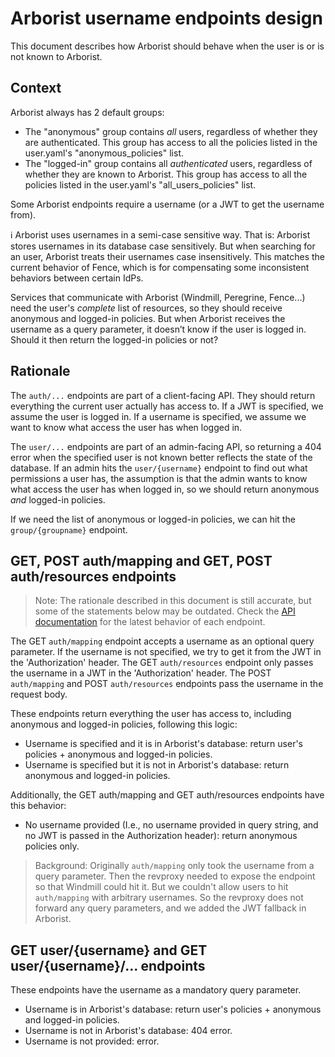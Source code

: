 # Arborist username endpoints design

This document describes how Arborist should behave when the user is or is not known to Arborist.

## Context

Arborist always has 2 default groups:
- The "anonymous" group contains _all_ users, regardless of whether they are authenticated. This group has access to all the policies listed in the user.yaml's "anonymous_policies" list.
- The "logged-in" group contains all _authenticated_ users, regardless of whether they are known to Arborist. This group has access to all the policies listed in the user.yaml's "all_users_policies" list.

Some Arborist endpoints require a username (or a JWT to get the username from).

:information_source: Arborist uses usernames in a semi-case sensitive way. That is: Arborist stores usernames in its database case sensitively. But when searching for an user, Arborist treats their usernames case insensitively. This matches the current behavior of Fence, which is for compensating some inconsistent behaviors between certain IdPs. 

Services that communicate with Arborist (Windmill, Peregrine, Fence...) need the user's _complete_ list of resources, so they should receive anonymous and logged-in policies. But when Arborist receives the username as a query parameter, it doesn’t know if the user is logged in. Should it then return the logged-in policies or not?

## Rationale

The `auth/...` endpoints are part of a client-facing API. They should return everything the current user actually has access to. If a JWT is specified, we assume the user is logged in. If a username is specified, we assume we want to know what access the user has when logged in.

The `user/...` endpoints are part of an admin-facing API, so returning a 404 error when the specified user is not known better reflects the state of the database. If an admin hits the `user/{username}` endpoint to find out what permissions a user has, the assumption is that the admin wants to know what access the user has when logged in, so we should return anonymous _and_ logged-in policies.

If we need the list of anonymous or logged-in policies, we can hit the `group/{groupname}` endpoint.

## GET, POST auth/mapping and GET, POST auth/resources endpoints

> Note: The rationale described in this document is still accurate, but some of the statements below may be outdated. Check the [API documentation](https://petstore.swagger.io/?url=https://raw.githubusercontent.com/uc-cdis/arborist/master/docs/openapi.yaml#/) for the latest behavior of each endpoint.

The GET `auth/mapping` endpoint accepts a username as an optional query parameter. If the username is not specified, we try to get it from the JWT in the 'Authorization' header.
The GET `auth/resources` endpoint only passes the username in a JWT in the 'Authorization' header. 
The POST `auth/mapping` and POST `auth/resources` endpoints pass the username in the request body.

These endpoints return everything the user has access to, including anonymous and logged-in policies, following this logic:
- Username is specified and it is in Arborist's database: return user's policies + anonymous and logged-in policies.
- Username is specified but it is not in Arborist's database: return anonymous and logged-in policies.

Additionally, the GET auth/mapping and GET auth/resources endpoints have this behavior:
- No username provided (I.e., no username provided in query string, and no JWT is passed in the Authorization header): return anonymous policies only.

>Background: Originally `auth/mapping` only took the username from a query parameter. Then the revproxy needed to expose the endpoint so that Windmill could hit it. But we couldn't allow users to hit `auth/mapping` with arbitrary usernames. So the revproxy does not forward any query parameters, and we added the JWT fallback in Arborist.

## GET user/{username} and GET user/{username}/... endpoints

These endpoints have the username as a mandatory query parameter.
- Username is in Arborist's database: return user's policies + anonymous and logged-in policies.
- Username is not in Arborist's database: 404 error.
- Username is not provided: error.
